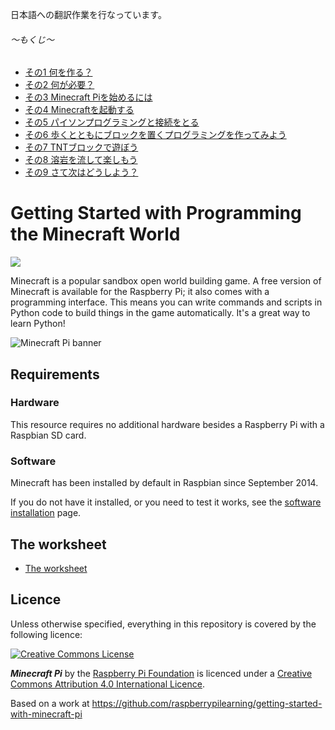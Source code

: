 日本語への翻訳作業を行なっています。

###### ～もくじ～
- [その1 何を作る？](ja/step_1.md)
- [その2 何が必要？](ja/step_2.md)
- [その3 Minecraft Piを始めるには](ja/step_3.md)
- [その4 Minecraftを起動する](ja/step_4.md)
- [その5 パイソンプログラミングと接続をとる](ja/step_5.md)
- [その6 歩くとともにブロックを置くプログラミングを作ってみよう](ja/step_6.md)
- [その7 TNTブロックで遊ぼう](ja/step_7.md)
- [その8 溶岩を流して楽しもう](ja/step_8.md)
- [その9 さて次はどうしよう？](ja/step_9.md)



# Getting Started with Programming the Minecraft World

![](cover.png)

Minecraft is a popular sandbox open world building game. A free version of Minecraft is available for the Raspberry Pi; it also comes with a programming interface. This means you can write commands and scripts in Python code to build things in the game automatically. It's a great way to learn Python!

![Minecraft Pi banner](images/minecraft-pi-banner.png)

## Requirements

### Hardware

This resource requires no additional hardware besides a Raspberry Pi with a Raspbian SD card.

### Software

Minecraft has been installed by default in Raspbian since September 2014.

If you do not have it installed, or you need to test it works, see the [software installation](software.md) page.

## The worksheet

- [The worksheet](worksheet.md)

## Licence

Unless otherwise specified, everything in this repository is covered by the following licence:

[![Creative Commons License](http://i.creativecommons.org/l/by-sa/4.0/88x31.png)](http://creativecommons.org/licenses/by-sa/4.0/)

***Minecraft Pi*** by the [Raspberry Pi Foundation](http://www.raspberrypi.org) is licenced under a [Creative Commons Attribution 4.0 International Licence](http://creativecommons.org/licenses/by-sa/4.0/).

Based on a work at https://github.com/raspberrypilearning/getting-started-with-minecraft-pi
